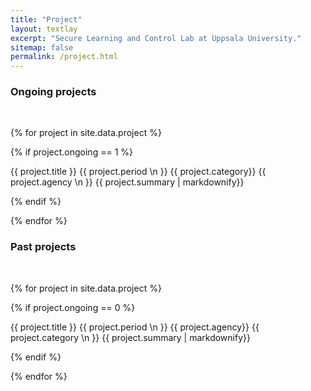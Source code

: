 ```yaml
---
title: "Project"
layout: textlay
excerpt: "Secure Learning and Control Lab at Uppsala University."
sitemap: false
permalink: /project.html
---
```


### Ongoing projects
<br/>

{% for project in site.data.project %}

{% if project.ongoing == 1 %}

{{ project.title }} {{ project.period \n }}
{{ project.category}} {{ project.agency \n }}
{{ project.summary | markdownify}}
<br/>

{% endif %}

{% endfor %}

### Past projects
<br/>

{% for project in site.data.project %}

{% if project.ongoing == 0 %}

{{ project.title }} {{ project.period \n }}
{{ project.agency}} {{ project.category \n }}
{{ project.summary | markdownify}}
<br/>

{% endif %}

{% endfor %}
